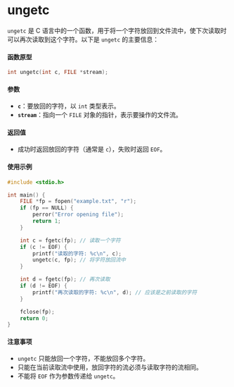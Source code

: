 # ungetc

`ungetc` 是 C 语言中的一个函数，用于将一个字符放回到文件流中，使下次读取时可以再次读取到这个字符。以下是 `ungetc` 的主要信息：

#### 函数原型

```c
int ungetc(int c, FILE *stream);
```

#### 参数

* **`c`**：要放回的字符，以 `int` 类型表示。
* **`stream`**：指向一个 `FILE` 对象的指针，表示要操作的文件流。

#### 返回值

* 成功时返回放回的字符（通常是 `c`），失败时返回 `EOF`。

#### 使用示例

```c
#include <stdio.h>

int main() {
    FILE *fp = fopen("example.txt", "r");
    if (fp == NULL) {
        perror("Error opening file");
        return 1;
    }

    int c = fgetc(fp); // 读取一个字符
    if (c != EOF) {
        printf("读取的字符: %c\n", c);
        ungetc(c, fp); // 将字符放回流中
    }

    int d = fgetc(fp); // 再次读取
    if (d != EOF) {
        printf("再次读取的字符: %c\n", d); // 应该是之前读取的字符
    }

    fclose(fp);
    return 0;
}
```

#### 注意事项

* `ungetc` 只能放回一个字符，不能放回多个字符。
* 只能在当前读取流中使用，放回字符的流必须与读取字符的流相同。
* 不能将 `EOF` 作为参数传递给 `ungetc`。

